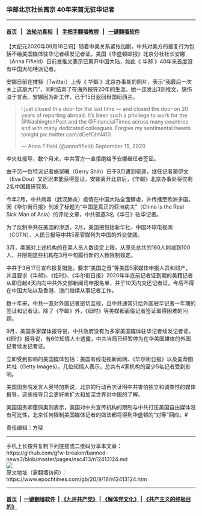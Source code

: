 ### 华邮北京社长离京 40年来首无驻华记者
------------------------

#### [首页](https://github.com/gfw-breaker/banned-news3/blob/master/README.md) &nbsp;&nbsp;|&nbsp;&nbsp; [法轮功真相](https://github.com/begood0513/basic/blob/master/README.md)  &nbsp;&nbsp;|&nbsp;&nbsp; [手把手翻墙教程](https://github.com/gfw-breaker/guides/wiki)  &nbsp;&nbsp;|&nbsp;&nbsp; [一键翻墙软件](https://github.com/gfw-breaker/nogfw/blob/master/README.md)  



<div><p>
 【大纪元2020年09月18日讯】随着中美关系紧张加剧，中共对美方的报复行为包括不给美国媒体驻华记者续发记者证。美国《华盛顿邮报》北京分社社长安娜（Anna Fifield）日前发推文表示已离开中国大陆，如此《
 <ok href="https://www.epochtimes.com/gb/tag/%E5%8D%8E%E9%82%AE.html">
  华邮
 </ok>
 》40年来首度没有中国大陆特派记者。
</p>
<p>
 安娜日前在推特（Twitter）上传《
 <ok href="https://www.epochtimes.com/gb/tag/%E5%8D%8E%E9%82%AE.html">
  华邮
 </ok>
 》北京办事处的照片，表示“我最后一次关上这扇大门”，同时结束了在海外报导20年的生涯。她一连发出3则推文，感伤溢于言表。安娜因为新工作，已于15日返回母国纽西兰。
</p>
<blockquote class="twitter-tweet">
 <p dir="ltr" lang="en">
  I just closed this door for the last time — and closed the door on 20 years of reporting abroad. It’s been such a privilege to work for the
  <ok href="https://twitter.com/washingtonpost?ref_src=twsrc%5Etfw">
   @WashingtonPost
  </ok>
  and the
  <ok href="https://twitter.com/FinancialTimes?ref_src=twsrc%5Etfw">
   @FinancialTimes
  </ok>
  across many countries and with many dedicated colleagues. Forgive my sentimental tweets tonight
  <ok href="https://t.co/dGefOhN410">
   pic.twitter.com/dGefOhN410
  </ok>
 </p>
 <p>
  — Anna Fifield (@annafifield)
  <ok href="https://twitter.com/annafifield/status/1305830027460780032?ref_src=twsrc%5Etfw">
   September 15, 2020
  </ok>
 </p>
</blockquote>
<p>
</p>
<p>
 中央社报导，数个月来，中共官方一直拒绝给予安娜继任者签证。
</p>
<p>
 由于另一位特派记者施家曦（Gerry Shih）已于3月遭到驱逐，继任记者窦伊文（Eva Dou）又迟迟未能获得签证，安娜离开北京后，《华邮》北京办事处将仅剩2名中国籍研究员。
</p>
<p>
 今年2月，中共病毒（武汉肺炎）疫情在中国大陆全面肆虐，并传播至欧洲多国。因《华尔街日报》刊发了标题为“中国是真正的亚洲病夫”（China Is the Real Sick Man of Asia）的评论文章，中共驱逐3名《华日》驻华记者。
</p>
<p>
 为了反制中共在美国的渗透，2月，美国把包括新华社、中国环球电视网（CGTN）、人民日报等中共5家官媒列为中国的外交使团。
</p>
<p>
 3月，美国对上述机构的在美人员人数设定上限，从原先总共的160人削减到100人，并限期这些机构在3月中旬履行新的人数限制规定。
</p>
<p>
 中共于3月17日宣布报复措施，要求“美国之音”等美国5家媒体申报人员和财产，并且要求《华邮》、《纽时》、《华尔街日报》2020年年底前记者证到期的美籍记者从即日起4天内向中共外交部新闻司申报名单，并于10天内交还记者证，今后不得在中国大陆以及香港、澳门继续从事记者工作。
</p>
<p>
 数十年来，中共一直对外国记者密切监视，且中共通常只给外国驻华记者一年期的签证和记者证。除了《华邮》外，《纽时》等美媒都面临记者签证取得困难的问题。
</p>
<p>
 9月，美国多家媒体报导说，中共政府没有为多家美国媒体驻华记者续发记者证。《纽时》报导说，有6位知情人士透露，中共当局已经暂停为在华美国媒体的外国记者续发记者证。
</p>
<p>
 立即受到影响的美国媒体包括：美国有线电视新闻网、《华尔街日报》以及盖蒂图片社（Getty Images）。几位知情人表示，总共有4家机构的至少5名记者受到影响。
</p>
<p>
 美国国务院发言人奥特加斯说，北京的行动再次证明中共害怕独立和调查性的媒体报导，这些报导只会更好地扩大和加深世界对中国的了解。
</p>
<p>
 美国国务卿蓬佩奥则表示，美国对中共宣传机构的限制与中共打压美国自由媒体没有可比性，北京任何限制美国媒体记者的做法都将得到华盛顿的“对等”回应。#
</p>
<p>
 责任编辑：方晓
</p>
</div>
<hr/>
手机上长按并复制下列链接或二维码分享本文章：<br/>
https://github.com/gfw-breaker/banned-news3/blob/master/pages/nsc413/n12413124.md <br/>
<a href='https://github.com/gfw-breaker/banned-news3/blob/master/pages/nsc413/n12413124.md'><img src='https://github.com/gfw-breaker/banned-news3/blob/master/pages/nsc413/n12413124.md.png'/></a> <br/>
原文地址（需翻墙访问）：https://www.epochtimes.com/gb/20/9/18/n12413124.htm


------------------------
#### [首页](https://github.com/gfw-breaker/banned-news3/blob/master/README.md) &nbsp;|&nbsp; [一键翻墙软件](https://github.com/gfw-breaker/nogfw/blob/master/README.md) &nbsp;| [《九评共产党》](https://github.com/gfw-breaker/9ping.md/blob/master/README.md#九评之一评共产党是什么) | [《解体党文化》](https://github.com/gfw-breaker/jtdwh.md/blob/master/README.md) | [《共产主义的终极目的》](https://github.com/gfw-breaker/gczydzjmd.md/blob/master/README.md)


<img src='http://gfw-breaker.win/banned-news3/pages/nsc413/n12413124.md' width='0px' height='0px'/>